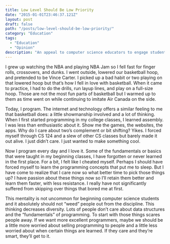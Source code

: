 ```yaml
---
title: Low Level Should Be Low Priority
date: "2015-01-01T23:46:37.121Z"
layout: post
draft: false
path: "/posts/low-level-should-be-low-priority/"
category: "Education"
tags:
  - "Education"
  - "Opinion"
description: "An appeal to computer science educators to engage students, not to weed them out. Giving students something they can be passionate about may help fix the diversity issues within the software development field."
---
```


I grew up watching the NBA and playing NBA Jam so I fell fast for finger rolls, crossovers, and dunks. I went outside, lowered our basketball hoop, and pretended to be Vince Carter. I picked up a bad habit or two playing on that lowered hoop but that’s how I fell in love with basketball. When it came to practice, I had to do the drills, run layup lines, and play on a full-size hoop. Those are not the most fun parts of basketball but I warmed up to them as time went on while continuing to imitate Air Canada on the side.

Today, I program. The internet and technology offers a similar feeling to me that basketball does: a little showmanship involved and a lot of thinking. When I first started programming in my college classes, I learned assembly. I was less than enthusiastic about it. Show me the games, the websites, the apps. Why do I care about two’s complement or bit shifting? Yikes. I forced myself through CS 124 and a slew of other CS classes but barely made it out alive. I just didn’t care. I just wanted to make something cool.

Now I program every day and I love it. Some of the fundamentals or basics that were taught in my beginning classes, I have forgotten or never learned in the first place. For a bit, I felt like I cheated myself. Perhaps I should have forced myself to learn the programming concepts that put me to sleep. But I have come to realize that I care now so what better time to pick those things up? I have passion about these things now so I’ll retain them better and learn them faster, with less resistance. I really have not significantly suffered from skipping over things that bored me at first.

This mentality is not uncommon for beginning computer science students and it absolutely should not “weed” people out from the discipline. This thinking decreases diversity. Lots of people don’t care about data structures and the “fundamentals” of programming. To start with those things scares people away. If we want more excellent programmers, maybe we should be a little more worried about selling programming to people and a little less worried about when certain things are learned. If they care and they’re smart, they’ll get to it.